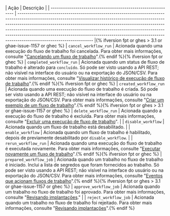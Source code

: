| Ação                                                         | Descrição                                                                                                                                                                                                                                                                                                                                                                                                                                   |
| ------------------------------------------------------------ | ------------------------------------------------------------------------------------------------------------------------------------------------------------------------------------------------------------------------------------------------------------------------------------------------------------------------------------------------------------------------------------------------------------------------------------------- |{% ifversion fpt or ghes > 3.1 or ghae-issue-1157 or ghec %}
| `cancel_workflow_run`                                        | Acionada quando uma execução do fluxo de trabalho foi cancelada. Para obter mais informações, consulte "[Cancelando um fluxo de trabalho](/actions/managing-workflow-runs/canceling-a-workflow)".{% endif %}{% ifversion fpt or ghec %}
| `completed_workflow_run`                                     | Acionada quando um status de fluxo de trabalho é alterado para `concluído`. Só pode ser visto usando a API REST; não visível na interface do usuário ou na exportação do JSON/CSV. Para obter mais informações, consulte "[Visualizar histórico de execução de fluxo de trabalho](/actions/managing-workflow-runs/viewing-workflow-run-history)".{% endif %}{% ifversion fpt or ghec %}
| `created_workflow_run`                                       | Acionada quando uma execução do fluxo de trabalho é criada. Só pode ser visto usando a API REST; não visível na interface do usuário ou na exportação do JSON/CSV. Para obter mais informações, consulte "[Criar um exemplo de um fluxo de trabalho](/actions/learn-github-actions/introduction-to-github-actions#create-an-example-workflow)".{% endif %}{% ifversion fpt or ghes > 3.1 or ghae-issue-1157 or ghec %}
| `delete_workflow_run`                                        | Acionada quando a execução do fluxo de trabalho é excluída. Para obter mais informações, consulte "[Excluir uma execução de fluxo de trabalho](/actions/managing-workflow-runs/deleting-a-workflow-run)".                                                                                                                                                                                                                                   |
| `disable_workflow`                                           | Acionada quando um fluxo de trabalho está desabilitado.                                                                                                                                                                                                                                                                                                                                                                                     |
| `enable_workflow`                                            | Acionada quando um fluxo de trabalho é habilitado, depois de previamente desabilitado por `disable_workflow`.                                                                                                                                                                                                                                                                                                                               |
| `rerun_workflow_run`                                         | Acionada quando uma execução do fluxo de trabalho é executada novamente. Para obter mais informações, consulte "[Executar novamente um fluxo de trabalho](/actions/managing-workflow-runs/re-running-a-workflow)".{% endif %}{% ifversion fpt or ghec %}
| `prepared_workflow_job`                                      | Acionada quando um trabalho no fluxo de trabalho é iniciado. Inclui a lista de segredos que foram fornecidos ao trabalho. Só pode ser visto usando a API REST; não visível na interface do usuário ou na exportação do JSON/CSV. Para obter mais informações, consulte "[Eventos que acionam fluxos de trabalho](/actions/reference/events-that-trigger-workflows)".{% endif %}{% ifversion fpt or ghes > 3.1 or ghae-issue-1157 or ghec %}
| `approve_workflow_job`                                       | Acionada quando um trabalho no fluxo de trabalho foi aprovado. Para obter mais informações, consulte "[Revisando implantações](/actions/managing-workflow-runs/reviewing-deployments)."                                                                                                                                                                                                                                                     |
| `reject_workflow_job`                                        | Acionada quando um trabalho no fluxo de trabalho foi rejeitado. Para obter mais informações, consulte "[Revisando implantações](/actions/managing-workflow-runs/reviewing-deployments)".{% endif %}
